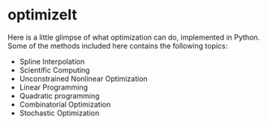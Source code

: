 # optimizeIt
Here is a little glimpse of what optimization can do, implemented in Python. Some of the methods included here contains the following topics:
  - Spline Interpolation
  - Scientific Computing
  - Unconstrained Nonlinear Optimization 
  - Linear Programming
  - Quadratic programming
  - Combinatorial Optimization
  - Stochastic Optimization
